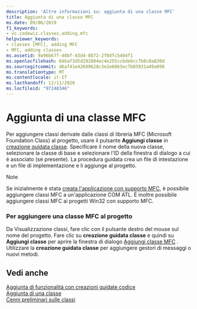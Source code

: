 ```yaml
---
description: 'Altre informazioni su: aggiunta di una classe MFC'
title: Aggiunta di una classe MFC
ms.date: 09/06/2019
f1_keywords:
- vc.codewiz.classes.adding.mfc
helpviewer_keywords:
- classes [MFC], adding MFC
- MFC, adding classes
ms.assetid: 9a96b67f-40bf-43d4-8872-2f8dfc5404f1
ms.openlocfilehash: 646af3d5d292804ec4e255ccbde6cc7b0c0a830d
ms.sourcegitcommit: d6af41e42699628c3e2e6063ec7b03931a49a098
ms.translationtype: MT
ms.contentlocale: it-IT
ms.lasthandoff: 12/11/2020
ms.locfileid: "97248346"
---
```

# <a name="adding-an-mfc-class"></a>Aggiunta di una classe MFC

Per aggiungere classi derivate dalle classi di libreria MFC (Microsoft Foundation Class) al progetto, usare il pulsante **Aggiungi classe** in [creazione guidata classe](mfc-class-wizard.md). Specificare il nome della nuova classe, selezionare la classe di base e selezionare l'ID della finestra di dialogo a cui è associato (se presente). La procedura guidata crea un file di intestazione e un file di implementazione e li aggiunge al progetto.

> [!NOTE]
> Se inizialmente è stata [creata l'applicazione con supporto MFC](../../atl/reference/mfc-support-in-atl-projects.md), è possibile aggiungere classi MFC a un'applicazione COM ATL. È inoltre possibile aggiungere classi MFC ai progetti Win32 con supporto MFC.

### <a name="to-add-an-mfc-class-to-your-project"></a>Per aggiungere una classe MFC al progetto

Da Visualizzazione classi, fare clic con il pulsante destro del mouse sul nome del progetto. Fare clic su **creazione guidata classe** e quindi su **Aggiungi classe** per aprire la finestra di dialogo [Aggiungi classe MFC](mfc-add-class-wizard.md) . Utilizzare la **creazione guidata classe** per aggiungere gestori di messaggi o nuovi metodi.

## <a name="see-also"></a>Vedi anche

[Aggiunta di funzionalità con creazioni guidate codice](../../ide/adding-functionality-with-code-wizards-cpp.md)<br/>
[Aggiunta di una classe](../../ide/adding-a-class-visual-cpp.md)<br/>
[Cenni preliminari sulle classi](../../mfc/class-library-overview.md)

